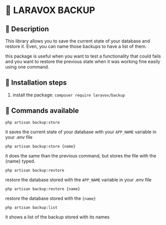# 🙉 LARAVOX BACKUP 

## 🙌 Description 

This library allows you to save the current state of your database and restore it. Even, you can name those backups to have a list of them.

this package is useful when you want to test a functionality that could fails and you want to restore the previous state when it was working fine easily using one command.

## 🙌 Installation steps

1. install the package: `composer require laravox/backup`

## 🙌 Commands available

`php artisan backup:store`

it saves the current state of your database with your `APP_NAME` variable in your .env file

`php artisan backup:store {name}`

it does the same than the previous command, but stores the file with the {name} typed.

`php artisan backup:restore`

restore the database stored with the `APP_NAME` variable in your .env file

`php artisan backup:restore {name}`

restore the database stored with the `{name}`

`php artisan backup:list`

it shows a list of the backup stored with its names